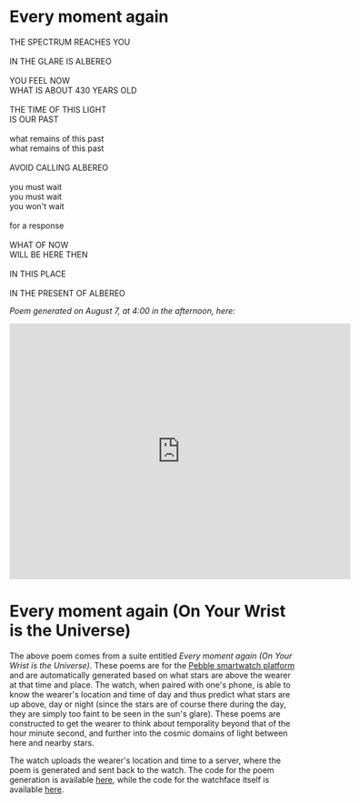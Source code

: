 # Every moment again

THE SPECTRUM REACHES YOU<br/>
<br/>
IN THE GLARE IS ALBEREO<br/>
<br/>
YOU FEEL NOW<br/>
WHAT IS ABOUT 430 YEARS OLD<br/>
<br/>
THE TIME OF THIS LIGHT<br/>
IS OUR PAST<br/>
<br/>
what remains of this past<br/>
what remains of this past<br/>
<br/>
AVOID CALLING ALBEREO<br/>
<br/>
you must wait<br/>
you must wait<br/>
you won't wait<br/>
<br/>
for a response<br/>
<br/>
WHAT OF NOW<br/>
WILL BE HERE THEN<br/>
<br/>
IN THIS PLACE<br/>
<br/>
IN THE PRESENT OF ALBEREO<br/>

<em>Poem generated on August 7, at 4:00 in the afternoon, here:</em>

<iframe src="https://www.google.com/maps/embed?pb=!1m18!1m12!1m3!1d23980.399766938543!2d-72.94400996259218!3d41.29689787927253!2m3!1f0!2f0!3f0!3m2!1i1024!2i768!4f13.1!3m3!1m2!1s0x0%3A0x0!2zNDHCsDE3JzQ4LjgiTiA3MsKwNTUnMzUuNCJX!5e0!3m2!1sen!2sus!4v1503809329991" width="600" height="450" frameborder="0" style="border:0" allowfullscreen></iframe>


#  Every moment again (On Your Wrist is the Universe)

The above poem comes from a suite entitled *Every moment again (On Your Wrist is the Universe)*. These poems are for the [Pebble smartwatch platform](https://apps.getpebble.com/en_US/application/59724027461a8d9e490001f5) and are automatically generated based on what stars are above the wearer at that time and place. The watch, when paired with one's phone, is able to know the wearer's location and time of day and thus predict what stars are up above, day or night (since the stars are of course there during the day, they are simply too faint to be seen in the sun's glare). These poems are constructed to get the wearer to think about temporality beyond that of the hour minute second, and further into the cosmic domains of light between here and nearby stars.

The watch uploads the wearer's location and time to a server, where the poem is generated and sent back to the watch. The code for the poem generation is available [here](https://github.com/zeitkunst/pebble-satpoems), while the code for the watchface itself is available [here](https://github.com/zeitkunst/every_moment_again).
